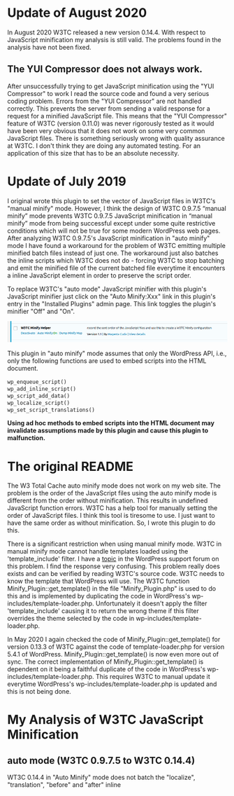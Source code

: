 # Update of August 2020

In August 2020 W3TC released a new version 0.14.4. With respect to JavaScript
minification my analysis is still valid. The problems found in the analysis have not
been fixed.

## The YUI Compressor does not always work.

After unsuccessfully trying to get JavaScript minification using the "YUI Compressor" to work
I read the source code and found a very serious coding problem.  Errors from the "YUI Compressor"
are not handled correctly. This prevents the server from sending a valid response for a request
for a minified JavaScript file. This means that the "YUI Compressor" feature of W3TC (version
0.11.0) was never rigorously tested as it would have been very obvious that it does not work
on some very common JavaScript files. There is something seriously wrong with quality assurance
at W3TC. I don't think they are doing any automated testing. For an application of this size that
has to be an absolute necessity.

# Update of July 2019

I original wrote this plugin to set the vector of JavaScript files in W3TC's
"manual minify" mode. However, I think the design of W3TC 0.9.7.5 “manual minify”
mode prevents W3TC 0.9.7.5 JavaScript minification in “manual minify” mode from
being successful except under some quite restrictive conditions which will not be
true for some modern WordPress web pages. After analyzing W3TC 0.9.7.5's JavaScript
minification in "auto minify" mode I have found a workaround for the problem of
W3TC emitting multiple minified batch files instead of just one. The workaround just
also batches the inline scripts which W3TC does not do - forcing W3TC to stop
batching and emit the minified file of the current batched file everytime it 
encounters a inline JavaScript element in order to preserve the script order.

To replace W3TC's "auto mode" JavaScript minifier with this plugin's JavaScript minifier
just click on the "Auto Minify:Xxx" link in this plugin's entry in the "Installed Plugins"
admin page. This link toggles the plugin's minifier "Off" and "On".

![Screenshot](https://raw.githubusercontent.com/magenta-cuda/alt-w3tc-minify/master/assets/plugin_entry_screenshot.png)

This plugin in "auto minify" mode assumes that only the WordPress API, i.e., only the following functions are used to embed scripts into the HTML document.

    wp_enqueue_script()
    wp_add_inline_script()
    wp_script_add_data()
    wp_localize_script()
    wp_set_script_translations()

**Using ad hoc methods to embed scripts into the HTML document may invalidate assumptions made by this plugin and cause this plugin to malfunction.**

# The original README

The W3 Total Cache auto minify mode does not work on my web site. The problem
is the order of the JavaScript files using the auto minify mode is different
from the order without minification. This results in undefined JavaScript
function errors. W3TC has a help tool for manually setting the order of
JavaScript files. I think this tool is tiresome to use. I just want to have
the same order as without minification. So, I wrote this plugin to do this.

There is a significant restriction when using manual minify mode. W3TC in
manual minify mode cannot handle templates loaded using the 'template_include'
filter. I have a [topic](https://wordpress.org/support/topic/problem-in-manual-minify-mode-when-a-plugin-uses-the-filter-template_include/) in the WordPress support forum on this problem.
I find the response very confusing. This problem really does exists and can be
verified by reading W3TC's source code. W3TC needs to know the template that
WordPress will use. The W3TC function Minify_Plugin::get_template() in the file
"Minify_Plugin.php" is used to do this and is implemented by duplicating
the code in WordPress's wp-includes/template-loader.php. Unfortunately it doesn't
apply the filter 'template_include' causing it to return the wrong theme if this
filter overrides the theme selected by the code in wp-includes/template-loader.php.

In May 2020 I again checked the code of Minify_Plugin::get_template() for version 0.13.3
of W3TC against the code of template-loader.php for version 5.4.1 of WordPress.
Minify_Plugin::get_template() is now even more out of sync. The correct implementation of
Minify_Plugin::get_template() is dependent on it being a faithful duplicate of the
code in WordPress's wp-includes/template-loader.php. This requires W3TC to manual
update it everytime WordPress's wp-includes/template-loader.php is updated and this
is not being done.

# My Analysis of W3TC JavaScript Minification

## auto mode (W3TC 0.9.7.5 to W3TC 0.14.4)

WT3C 0.14.4 in "Auto Minify" mode does not batch the "localize",
"translation", "before" and "after" inline <script> elements. Rather it stops
batching when it encounters a "localize", "translation", "before" or "after"
inline <script> element" and flushes the current batch file, emits the inline
script element and starts a new batch file. This results in multiple batch
files instead of one.

Also WT3C 0.14.4 in "Auto Minify" mode ignores "conditional" scripts, i.e.,
scripts embedded in HTML comments, e.g., `"<!--[if lt IE 9]>\n<script>...</script><![endif]-->\n"`.
These are emitted in their original location but the minified combined scripts may be relocated to
the location of the first `<script>` element. This may change the relative order of executions of these scripts.

    <script>/* some "localize", "translation" or "before" script */</script>
    <script src="http://localhost/wp-content/cache/minify/0ae95.js"></script>
    <script>/* some "localize", "translation" or "before" script */</script>
    <script src="http://localhost/wp-content/cache/minify/dc06c.js"></script>
    <script>/* some "localize", "translation" or "before" script */</script>
    <script src="http://localhost/wp-content/cache/minify/63a69.js"></script>
    <script>/* some "localize", "translation" or "before" script */</script>
    <script src="http://localhost/wp-content/cache/minify/b4041.js"></script>
    <script>/* some "localize", "translation" or "before" script */</script>
    <script src="http://localhost/wp-content/cache/minify/ab379.js"></script>
    <!--[if lt IE 9]>"
    <script>/* some "localize" script */</script>
    <![endif]-->
    <!--[if lt IE 9]>
    <script>/* some "translation" or "before" script */</script>
    <script src="http://localhost/wp-content/plugins/.../some-javascript-file.js"></script>
    <script>/* some "after" script */</script>
    <![endif]-->

If you are interested in verifying the above for yourself you can find the
implementation of W3TC 0.14.4 JavaScript minification in "auto mode" in the
class Minify_AutoJs in the file "Minify_AutoJs.php".

## manual mode (W3TC 0.9.7.5)

In my opinion WT3C 0.9.7.5 in "Manual Minify" mode has a significant design flaw.
WordPress may decorate the <script> tag of the JavaScript file by prepending 
"localize", "translation", "before" inline <script> elements and appending a
"after" inline <script> element. It may also bracket the script tag with a 
conditional HTML comment.

    <!--[if lt IE 9]>
    <script type='text/javascript'>/* localize script */</script>
    <![endif]-->
    <!--[if lt IE 9]>
    <script type='text/javascript'>/* translation script */</script>
    <script type='text/javascript'>/* before script */</script>
    <script type='text/javascript' src='http://url/of/the/file.js'></script><!-- THIS IS THE TAG OF THE ACTUAL JAVASCRIPT FILE -->
    <script type='text/javascript'>/* after script */</script>
    <![endif]-->

In "Manual Minify" mode the "localize", "translation", "before" and "after"
scripts are emitted in their normal location. But the <script> tag of the
JavaScript file is not emitted but instead the code of the JavaScript file
is appended to a batch file which is emitted in another location. This means
that the order of the execution of the code in the "localize", "translation",
"before", and "after" inline <script> elements and the code of the JavaScript
file included in the batch file may not be correct. The obvious solution is to
also append the code in the "localize", "translation", "before" and "after"
inline <script> elements into the batch file along with the code of the
JavaScript file. However, W3TC does not do this.

Another problem is W3TC in "Manual Minify" mode selects the minified file to
use based on the template used to generate the web page. This template can be
dynamically changed using the filter "template_include". Unfortunately, W3TC
continues to use the initial template that WordPress selected and not the
dynamically selected template of the filter "template_include".

Further, since the minified file is selected based on the template used to generate
the webpage, W3TC is assuming that the JavaScript files used by all web pages
generated from the same template are the same. On many modern WordPress web
pages this isn't true. A JavaScript file can be dynamically included in a web
page. E.g., "admin-bar.js" is included on a web page only if the administrator
is logged in.

If you are interested in verifying the above for yourself you can find the
implementation of W3TC 0.9.7.5 JavaScript minification in "manual mode" in the
function Minify_Plugin::ob_callback() in the file "Minify_Plugin.php". The
problem with the filter 'template_include' is caused by the function
Minify_Plugin::get_template() which just duplicates the code in WordPress's 
wp-includes/template-loader.php except it doesn't include the filter.

# Simplified Description of W3TC's JavaScript Minification Algorithms

## auto mode (W3TC 0.9.7.5 to W3TC 0.14.4)

Using PHP's output buffering - ob_start() - W3TC edits the output buffer before it is
sent to browser. W3TC searches for the next <script> element. Unfortunately, it ignores <script>
elements embedded in HTML comments (e.g., `<!--[if lte IE 8]> <script>...</script> <![endif]-->`).
If this <script> element
has a "src" attribute the element is removed from the output buffer and the JavaScript file of the "src"
attribute is appended to the current vector of files to be minified. If this <script>
element does not have a "src" attribute (i.e., it is an inline script) a new <script> element is
inserted before this element in the output buffer.
This inserted <script> element has a "src" attribute set to a minified file whose contents
is the concatenation of the contents of the files in current vector of files to be minified.
The current vector of files to be minified is reset to empty and the search for the next <script>
element is repeated. N.B. the <script> element without a "src" attribute is not modified. Hence, if the
HTML document has many external scripts interleaved with inline scripts (as would be the case when
using WordPress's wp_localize_script() or wp_add_inline_script()) many minified combined script files
would be emitted instead of just one. This algorithm is implemented by W3TC 0.14.4 in the class
Minify_AutoJs in the file "Minify_AutoJs.php".
 
## manual mode (W3TC 0.9.7.5)

Using PHP's output buffering - ob_start() - W3TC edits the output buffer before it is
sent to browser. W3TC removes <script> elements with a "src" attribute set to a JavaScript
file in a "include", "include-body" or "include-footer" minified file. W3TC inserts
immediately after the <head> tag a <script> element with "src" attribute set to the "include"
minified file, inserts immediately after the <body> tag a <script> element with "src" attribute
set to the "include-body" minified file and inserts just before the </body> tag a <script>
element with "src" attribute set to the "include-footer" minified file. <script> elements
without a "src" attribute are not modified. This algorithm is implemented by W3TC 0.9.7.5
in the function Minify_Plugin::ob_callback() in the file "Minify_Plugin.php".

# Persistent W3TC 0.9.7.5 JavaScript Minification Data

The parameters for minification can be found in the "minify.*" properties of W3TC's JSON configuration
file. This file can be downloaded using "Export configuration:" on W3TC's "General Settings" page.

The minified files are found in the folder .../wp-content/cache/minify.

The list of files contained in a minified file is saved in the WordPress option "w3tc_minify".

    php wp-cli.phar eval 'print_r(json_decode(get_option("w3tc_minify"),true));'  
